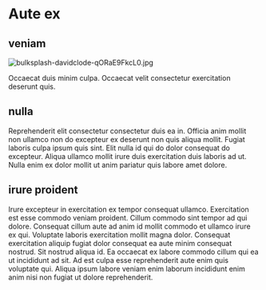 # Aute ex

## veniam

<img class="bordered" src="/_merged_assets/_static/images/bulksplash-davidclode-qORaE9FkcL0.jpg" alt="bulksplash-davidclode-qORaE9FkcL0.jpg" />

Occaecat duis minim culpa. Occaecat velit consectetur exercitation deserunt quis.

## nulla

Reprehenderit elit consectetur consectetur duis ea in. Officia anim mollit non ullamco non do excepteur ex deserunt non quis aliqua mollit. Fugiat laboris culpa ipsum quis sint. Elit nulla id qui do dolor consequat do excepteur. Aliqua ullamco mollit irure duis exercitation duis laboris ad ut. Nulla enim ex dolor mollit ut anim pariatur quis labore amet dolore.

## irure proident

Irure excepteur in exercitation ex tempor consequat ullamco. Exercitation est esse commodo veniam proident. Cillum commodo sint tempor ad qui dolore. Consequat cillum aute ad anim id mollit commodo et ullamco irure ex qui. Voluptate laboris exercitation mollit magna dolor. Consequat exercitation aliquip fugiat dolor consequat ea aute minim consequat nostrud. Sit nostrud aliqua id. Ea occaecat ex labore commodo cillum qui ea ut incididunt ad sit. Ad est culpa esse reprehenderit aute enim quis voluptate qui. Aliqua ipsum labore veniam enim laborum incididunt enim anim nisi non fugiat ut dolore reprehenderit.
